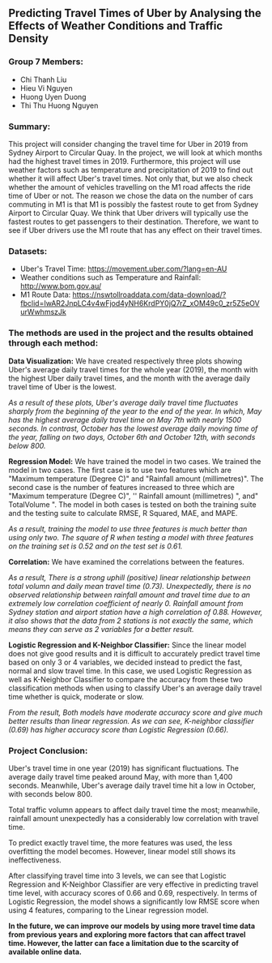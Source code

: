 ## Predicting Travel Times of Uber by Analysing the Effects of Weather Conditions and Traffic Density

### Group 7 Members:   

* Chi Thanh Liu
* Hieu Vi Nguyen
* Huong Uyen Duong
* Thi Thu Huong Nguyen

### Summary:
This project will consider changing the travel time for Uber in 2019 from Sydney Airport to Circular Quay. In the project, we will look at which months had the highest travel times in 2019. Furthermore, this project will use weather factors such as temperature and precipitation of 2019 to find out whether it will affect Uber's travel times. Not only that, but we also check whether the amount of vehicles travelling on the M1 road affects the ride time of Uber or not. The reason we chose the data on the number of cars commuting in M1 is that M1 is possibly the fastest route to get from Sydney Airport to Circular Quay. We think that Uber drivers will typically use the fastest routes to get passengers to their destination. Therefore, we want to see if Uber drivers use the M1 route that has any effect on their travel times.

### Datasets:

* Uber's Travel Time: <https://movement.uber.com/?lang=en-AU>   
* Weather conditions such as Temperature and Rainfall: <http://www.bom.gov.au/>   
* M1 Route Data: <https://nswtollroaddata.com/data-download/?fbclid=IwAR2JnpLC4v4wFjod4yNH6KrdPY0jQ7rZ_xOM49c0_zr5Z5eOVurWwhmszJk>   

### The methods are used in the project and the results obtained through each method:

**Data Visualization:**   We have created respectively three plots showing Uber's average daily travel times for the whole year (2019), the month with the highest Uber daily travel times, and the month with the average daily travel time of Uber is the lowest.   

*As a result of these plots, Uber's average daily travel time fluctuates sharply from the beginning of the year to the end of the year. In which, May has the highest average daily travel time on May 7th with nearly 1500 seconds. In contrast, October has the lowest average daily moving time of the year, falling on two days, October 6th and October 12th, with seconds below 800.*

**Regression Model:** We have trained the model in two cases. We trained the model in two cases. The first case is to use two features which are "Maximum temperature (Degree C)" and "Rainfall amount (millimetres)". The second case is the number of features increased to three which are "Maximum temperature (Degree C)", '' Rainfall amount (millimetres) ", and" TotalVolume ". The model in both cases is tested on both the training suite and the testing suite to calculate RMSE, R Squared, MAE, and MAPE.

*As a result, training the model to use three features is much better than using only two. The square of R when testing a model with three features on the training set is 0.52 and on the test set is 0.61.*

**Correlation:** We have examined the correlations between the features.

*As a result, There is a strong uphill (positive) linear relationship between total volumn and daily mean travel time (0.73). Unexpectedly, there is no observed relationship between rainfall amount and travel time due to an extremely low correlation coefficient of nearly 0. Rainfall amount from Sydney station and airport station have a high correlation of 0.88. However, it also shows that the data from 2 stations is not exactly the same, which means they can serve as 2 variables for a better result.*

**Logistic Regression and K-Neighbor Classifier:** Since the linear model does not give good results and it is difficult to accurately predict travel time based on only 3 or 4 variables, we decided instead to predict the fast, normal and slow travel time. In this case, we used Logistic Regression as well as K-Neighbor Classifier to compare the accuracy from these two classification methods when using to classify Uber's an average daily travel time whether is quick, moderate or slow.

*From the result, Both models have moderate accuracy score and give much better results than linear regression. As we can see, K-neighbor classifier (0.69) has higher accuracy score than Logistic Regression (0.66).*     

### Project Conclusion:

Uber's travel time in one year (2019) has significant fluctuations. The average daily travel time peaked around May, with more than 1,400 seconds. Meanwhile, Uber's average daily travel time hit a low in October, with seconds below 800. 

Total traffic volumn appears to affect daily travel time the most; meanwhile, rainfall amount unexpectedly has a considerably low correlation with travel time. 

To predict exactly travel time, the more features was used, the less overfitting the model becomes. However, linear model still shows its ineffectiveness.

After classifying travel time into 3 levels, we can see that Logistic Regression and K-Neighbor Classifier are very effective in predicting travel time level, with accuracy scores of 0.66 and 0.69, respectively. In terms of Logistic Regression, the model shows a significantly low RMSE score when using 4 features, comparing to the Linear regression model. 

**In the future, we can improve our models by using more travel time data from previous years and exploring more factors that can affect travel time. However, the latter can face a limitation due to the scarcity of available online data.**
